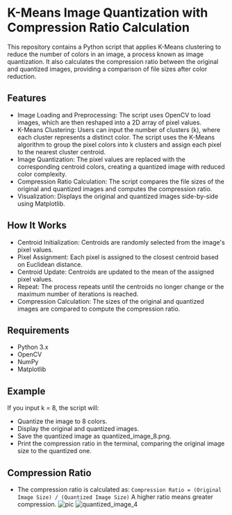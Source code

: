 # K-Means Image Quantization with Compression Ratio Calculation
This repository contains a Python script that applies K-Means clustering to reduce the number of colors in an image, a process known as image quantization. It also calculates the compression ratio between the original and quantized images, providing a comparison of file sizes after color reduction.

## Features

- Image Loading and Preprocessing: The script uses OpenCV to load images, which are then reshaped into a 2D array of pixel values.
- K-Means Clustering: Users can input the number of clusters (k), where each cluster represents a distinct color. The script uses the K-Means algorithm to group the pixel colors into k clusters and assign each pixel to the nearest cluster centroid.
- Image Quantization: The pixel values are replaced with the corresponding centroid colors, creating a quantized image with reduced color complexity.
- Compression Ratio Calculation: The script compares the file sizes of the original and quantized images and computes the compression ratio.
- Visualization: Displays the original and quantized images side-by-side using Matplotlib.

## How It Works

- Centroid Initialization: Centroids are randomly selected from the image's pixel values.
- Pixel Assignment: Each pixel is assigned to the closest centroid based on Euclidean distance.
- Centroid Update: Centroids are updated to the mean of the assigned pixel values.
- Repeat: The process repeats until the centroids no longer change or the maximum number of iterations is reached.
- Compression Calculation: The sizes of the original and quantized images are compared to compute the compression ratio.

## Requirements
- Python 3.x
- OpenCV
- NumPy
- Matplotlib

## Example
If you input k = 8, the script will:
- Quantize the image to 8 colors.
- Display the original and quantized images.
- Save the quantized image as quantized_image_8.png.
- Print the compression ratio in the terminal, comparing the original image size to the quantized one.

## Compression Ratio
- The compression ratio is calculated as:
 `Compression Ratio = (Original Image Size) / (Quantized Image Size)`
A higher ratio means greater compression.
![pic](https://github.com/user-attachments/assets/4e914591-31bb-44ea-a270-0d75d0dcca24)
![quantized_image_4](https://github.com/user-attachments/assets/cd41f914-3160-4d2e-81c2-23a2be963d36)

